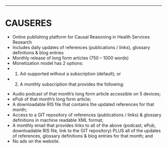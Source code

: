 ________
# CAUSERES

* Online publishing platform for Causal Reasoning in Health Services Research
* Includes daily updates of references (publications / links), glossary definitions & blog entries
* Monthly release of long form articles (750 – 1000 words)
* Monetization model has 2 options:
* 1. Ad-supported without a subscription (default); or
* 2. A monthly subscription that provides the following:
- Audio podcast of that month’s long form article accessible on 5 devices;
- ePub of that month’s long form article;
- A downloadable RIS file that contains the updated references for that month;
- Access to a GIT repository of references (publications / links) & glossary definitions in machine readable XML format;
- A monthly email that provides links to all of the above (podcast, ePub, downloadable RIS file, link to the GIT repository) PLUS all of the updates of references, glossary definitions & blog entries for that month; and
- No ads on the website.
